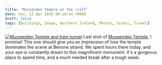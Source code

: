 ```yaml
---
title: 'Mussenden Temple on the cliff'
date: Sun, 11 Apr 2010 00:10:54 +0000
draft: false
tags: [Buildings, Image, Northern Ireland, Photos, Scenic, Travel]
---
```


[![Mussenden Temple and train tunnel](http://gerard.interwebworld.co.uk/files/2010/04/mussenden-temple_0.jpg)](http://gerard.interwebworld.co.uk/files/2010/04/mussenden-temple_0.jpg) Last shot of [Mussenden Temple](http://gerard.interwebworld.co.uk/2009/mussenden-temple/ "Mussenden Temple"), I promise! This one should give you an impression of how the temple dominates the scene at Benone strand. We spent hours there today, and your eye is constantly drawn to this magnificent monument. It's a gorgeous place to spend time, and a much needed break after a tough week.